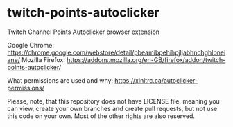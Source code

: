 # twitch-points-autoclicker
Twitch Channel Points Autoclicker browser extension


Google Chrome: https://chrome.google.com/webstore/detail/pbeamibpehihpjljabhnchghlbneiane/
Mozilla Firefox: https://addons.mozilla.org/en-GB/firefox/addon/twitch-points-autoclicker/

What permissions are used and why: https://xinitrc.ca/autoclicker-permissions/

Please, note, that this repository does not have LICENSE file, meaning you can view, create your own branches and create pull requests, but not use this code on your own. Most of the other rights are also reserved.
